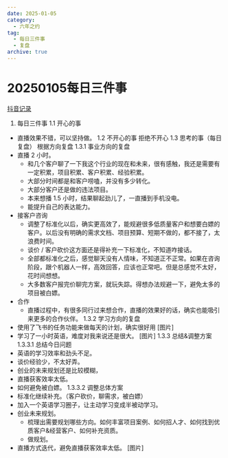 ```yaml
---
date: 2025-01-05
category:
  - 六年之约
tag:
  - 每日三件事
  - 复盘
archive: true
---
```


# 20250105每日三件事

[抖音记录](https://www.douyin.com/user/MS4wLjABAAAAmKaQG1sbK0e5svJaVzHsN8HOW4GCUCVVmcx5bRP6wY4?modal_id=7456442107363280945)

1. 每日三件事
1.1 开心的事
- 直播效果不错，可以坚持做。
1.2 不开心的事
拒绝不开心
1.3 思考的事（每日复盘）
根据方向复盘
1.3.1 事业方向的复盘
- 直播 2 小时。
  - 和几个客户聊了一下我这个行业的现在和未来，很有感触，我还是需要有一定积累，项目积累、客户积累、经验积累。
  - 大部分时间都是和客户唠嗑，并没有多少转化。
  - 大部分客户还是做的违法项目。
  - 本来想播 1.5 小时，结果聊起劲儿了，一直播到手机没电。
  - 能提升自己的表达能力。
- 接客户咨询
  - 调整了标准化以后，确实更高效了，能规避很多低质量客户和想要白嫖的客户。以后没有明确的需求文档、项目预算、短期不做的，都不接了，太浪费时间。
  - 谈价 / 客户砍价这方面还是得补充一下标准化，不知道咋接话。
  - 全部都标准化之后，感觉聊天没有人情味，不知道正不正常。如果在咨询阶段，跟个机器人一样，高效回答，应该也正常吧。但是总感觉不太好，花时间想想。
  - 大多数客户报完价聊完方案，就玩失踪。得想办法规避一下，避免太多的项目被白嫖。
- 合作
  - 直播过程中，有很多同行过来想合作，直播的效果好的话，确实也能吸引来更多的合作伙伴。
1.3.2 学习方向的复盘
- 使用了飞书的任务功能来做每天的计划，确实很好用
[图片]
- 学习了一小时英语，难度对我来说还是很大。
[图片]
1.3.3 总结&调整方案
1.3.3.1 总结今日问题
- 英语的学习效率和劲头不足。
- 谈价经验少，不太好弄。
- 创业的未来规划还是比较模糊，
- 直播获客效率太低。
- 如何避免被白嫖。
1.3.3.2 调整总体方案
- 标准化继续补充。（客户砍价，聊需求，被白嫖）
- 加入一个英语学习圈子，让主动学习变成半被动学习。
- 创业未来规划。
  - 梳理出需要规划哪些方向。如何丰富项目案例、如何招人才、如何找到优质客户&经营客户、如何补充资质。
  - 做规划。
- 直播方式迭代，避免直播获客效率太低。
[图片]
